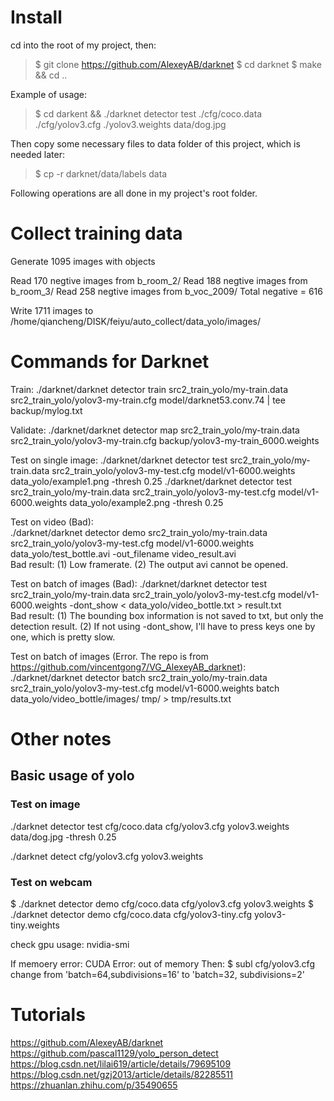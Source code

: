 

# Install

cd into the root of my project, then:  
> $ git clone https://github.com/AlexeyAB/darknet
> $ cd darknet
> $ make && cd ..

Example of usage:
> $ cd darkent && ./darknet detector test ./cfg/coco.data ./cfg/yolov3.cfg ./yolov3.weights data/dog.jpg

Then copy some necessary files to data folder of this project, which is needed later:
> $ cp -r darknet/data/labels data

Following operations are all done in my project's root folder.

# Collect training data

Generate 1095 images with objects

Read 170 negtive images from b_room_2/
Read 188 negtive images from b_room_3/
Read 258 negtive images from b_voc_2009/
Total negative = 616

Write 1711 images to /home/qiancheng/DISK/feiyu/auto_collect/data_yolo/images/

# Commands for Darknet

Train:
./darknet/darknet detector train src2_train_yolo/my-train.data src2_train_yolo/yolov3-my-train.cfg model/darknet53.conv.74 | tee backup/mylog.txt

Validate:
./darknet/darknet detector map src2_train_yolo/my-train.data src2_train_yolo/yolov3-my-train.cfg backup/yolov3-my-train_6000.weights

Test on single image:
./darknet/darknet detector test src2_train_yolo/my-train.data src2_train_yolo/yolov3-my-test.cfg model/v1-6000.weights data_yolo/example1.png -thresh 0.25
./darknet/darknet detector test src2_train_yolo/my-train.data src2_train_yolo/yolov3-my-test.cfg model/v1-6000.weights data_yolo/example2.png -thresh 0.25

Test on video (Bad):   
./darknet/darknet detector demo src2_train_yolo/my-train.data src2_train_yolo/yolov3-my-test.cfg model/v1-6000.weights data_yolo/test_bottle.avi -out_filename video_result.avi  
Bad result: (1) Low framerate. (2) The output avi cannot be opened.  

Test on batch of images (Bad):
./darknet/darknet detector test src2_train_yolo/my-train.data src2_train_yolo/yolov3-my-test.cfg model/v1-6000.weights -dont_show < data_yolo/video_bottle.txt > result.txt  
Bad result: (1) The bounding box information is not saved to txt, but only the detection result. (2) If not using -dont_show, I'll have to press keys one by one, which is pretty slow.  

Test on batch of images (Error. The repo is from https://github.com/vincentgong7/VG_AlexeyAB_darknet):  
./darknet/darknet detector batch src2_train_yolo/my-train.data src2_train_yolo/yolov3-my-test.cfg model/v1-6000.weights batch data_yolo/video_bottle/images/ tmp/ > tmp/results.txt  


# Other notes

## Basic usage of yolo


### Test on image
./darknet detector test cfg/coco.data cfg/yolov3.cfg yolov3.weights data/dog.jpg -thresh 0.25

./darknet detect cfg/yolov3.cfg yolov3.weights

### Test on webcam

$ ./darknet detector demo cfg/coco.data cfg/yolov3.cfg yolov3.weights
$ ./darknet detector demo cfg/coco.data cfg/yolov3-tiny.cfg yolov3-tiny.weights

check gpu usage: nvidia-smi

If memoery error: CUDA Error: out of memory
Then: 
$ subl cfg/yolov3.cfg
change from 'batch=64,subdivisions=16' to 'batch=32, subdivisions=2'


# Tutorials
https://github.com/AlexeyAB/darknet  
https://github.com/pascal1129/yolo_person_detect  
https://blog.csdn.net/lilai619/article/details/79695109  
https://blog.csdn.net/gzj2013/article/details/82285511  
https://zhuanlan.zhihu.com/p/35490655  
